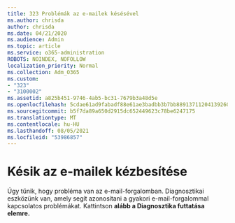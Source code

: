 ```yaml
---
title: 323 Problémák az e-mailek késésével
ms.author: chrisda
author: chrisda
ms.date: 04/21/2020
ms.audience: Admin
ms.topic: article
ms.service: o365-administration
ROBOTS: NOINDEX, NOFOLLOW
localization_priority: Normal
ms.collection: Adm_O365
ms.custom:
- "323"
- "3100002"
ms.assetid: a825b451-9746-4ab5-bc31-7679b3a48d5e
ms.openlocfilehash: 5cdae61ad9fabadf88e61ae3badbb3b7bb8891371120413926060142c7ff24f4
ms.sourcegitcommit: b5f7da89a650d2915dc652449623c78be6247175
ms.translationtype: MT
ms.contentlocale: hu-HU
ms.lasthandoff: 08/05/2021
ms.locfileid: "53986857"
---
```

# <a name="delays-in-email-message-delivery"></a>Késik az e-mailek kézbesítése

Úgy tűnik, hogy probléma van az e-mail-forgalomban. Diagnosztikai eszközünk van, amely segít azonosítani a gyakori e-mail-forgalommal kapcsolatos problémákat. Kattintson **alább a Diagnosztika futtatása elemre.**
